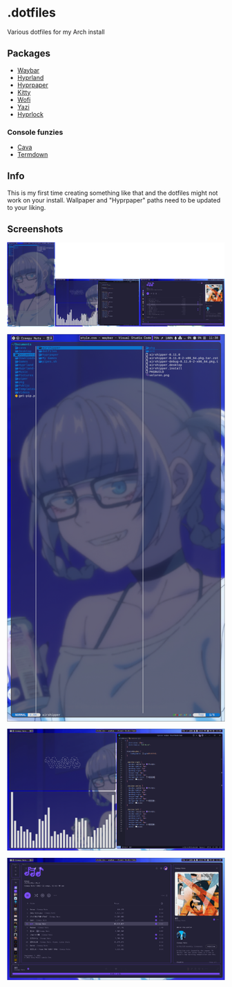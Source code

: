 # .dotfiles
Various dotfiles for my Arch install

## Packages

- [Waybar](https://github.com/Alexays/Waybar)
- [Hyprland](https://hyprland.org/)
- [Hyprpaper](https://github.com/hyprwm/hyprpaper)
- [Kitty](https://sw.kovidgoyal.net/kitty/)
- [Wofi](https://archlinux.org/packages/extra/x86_64/wofi/)
- [Yazi](https://github.com/sxyazi/yazi)
- [Hyprlock](https://github.com/hyprwm/hyprlock)

### Console funzies

- [Cava](https://github.com/karlstav/cava)
- [Termdown](https://github.com/trehn/termdown)

## Info

This is my first time creating something like that and the dotfiles might not work on your install. Wallpaper and "Hyprpaper" paths need to be updated to your liking.

## Screenshots

![Triple monitors setup](demo/full.png)


![Vertical monitor](demo/1.png)


![Main monitor](demo/2.png)


![Right monitor](demo/3.png)
